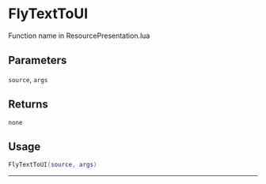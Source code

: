 # FlyTextToUI
Function name in ResourcePresentation.lua
## Parameters
`source`, `args`
## Returns
`none`
## Usage
```lua
FlyTextToUI(source, args)
```
---
